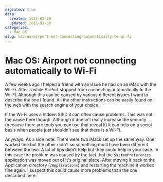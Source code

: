 ```yaml
---
migrated: true
date:
  created: 2011-03-30
  updated: 2011-03-30
categories:
  - Mac OS
slug: mac-os-airport-not-connecting-automatically-to-wi-fi
---
```

# Mac OS: Airport not connecting automatically to Wi-Fi

A few weeks ago I helped a friend with an issue he had on an iMac with the Wi-Fi.
After a while AirPort stopped from connecting automatically to the Wi-Fi.
Although this can be caused by various different issues I want to describe the one I found.
All the other instructions can be easily found on the web with the search engine of your choice.

If the Wi-Fi uses a hidden SSID it can often cause problems.
This was not the cause here though.
Although it doesn't really increase the security (because there are tools you can use that reveal it) it can help on a social basis when people just shouldn't see that there is a Wi-Fi.

Anyways.
As a side note: There were two iMacs set up the same way.
One worked fine but the other didn't so something must have been different between the two.
A lot of tips didn't help but they could help in your case.
In this case the problem was caused by the fact that the `SystemPreferences` application was moved out of it's original place.
After moving it back to the Application directory (`/Applications`) and restarting the machine it worked fine again.
I suspect this could cause more problems than the one described here.
